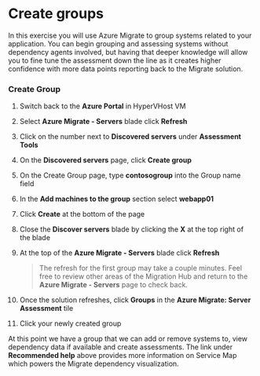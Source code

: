 # Create groups

In this exercise you will use Azure Migrate to group systems related to your application.  You can begin grouping and assessing systems without dependency agents involved, but having that deeper knowledge will allow you to fine tune the assessment down the line as it creates higher confidence with more data points reporting back to the Migrate solution.

### Create Group
1. Switch back to the **Azure Portal** in HyperVHost VM
2. Select **Azure Migrate - Servers** blade click **Refresh**
3. Click on the number next to **Discovered servers** under **Assessment Tools**
1. On the **Discovered servers** page, click **Create group**
2. On the Create Group page, type **contosogroup** into the Group name field
3. In the **Add machines to the group** section select **webapp01**
4. Click **Create** at the bottom of the page
5. Close the **Discover servers** blade by clicking the **X** at the top right of the blade
6. At the top of the **Azure Migrate - Servers** blade click **Refresh**

	>The refresh for the first group may take a couple minutes.  Feel free to review other areas of the Migration Hub and return to the **Azure Migrate - Servers** page to check back.

7. Once the solution refreshes, click **Groups** in the **Azure Migrate: Server Assessment** tile
8. Click your newly created group

At this point we have a group that we can add or remove systems to, view dependency data if available and create assessments. The link under **Recommended help** above provides more information on Service Map which powers the Migrate dependency visualization.
